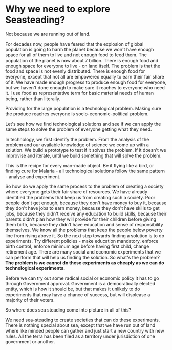 Why we need to explore Seasteading?
===
Not because we are running out of land.  
  
For decades now, people have feared that the explosion of global population is going to harm the planet because we won't have enough space for all of them to live and not enough food to feed them. The population of the planet is now about 7 billion. There is enough food and enough space for everyone to live - on land itself. The problem is that the food and space is not evenly distributed. There is enough food for everyone, except that not all are empowered equally to earn their fair share of it. We have made enough progress to produce enough food for everyone, but we haven't done enough to make sure it reaches to everyone who need it. I use food as representative term for basic material needs of human being, rather than literally.  
  
Providing for the large population is a technological problem. Making sure the produce reaches everyone is socio-economic-political problem.  
  
Let's see how we find technological solutions and see if we can apply the same steps to solve the problem of everyone getting what they need.  
  
In technology, we first identify the problem. From the analysis of the problem and our available knowledge of science we come up with a solution. We build a prototype to test if it solves the problem. If it doesn't we improvise and iterate, until we build something that will solve the problem.  
  
This is the recipe for every man-made object. Be it flying like a bird, or finding cure for Malaria - all technological solutions follow the same pattern - analyse and experiment.  
  
So how do we apply the same process to the problem of creating a society where everyone gets their fair share of resources. We have already identified the problems that keep us from creating such a society. Poor people don't get enough, because they don't have money to buy it, because they don't have jobs to earn money, because they don't have skills to get jobs, because they didn't receive any education to build skills, because their parents didn't plan how they will provide for their children before giving them birth, because they didn't have education and sense of responsibility themselves. We know all the problems that keep the people below poverty line from rising above it. So the next step towards finding a solution is to do experiments. Try different policies - make education mandatory, enforce birth control, enforce minimum age before having first child, change retirement age. There are many social and economic experiments that we can perform that will help us finding the solution. So what's the problem? **The problem is we cannot do these experiments as cheaply as we can do technological experiments.**  
  
Before we can try out some radical social or economic policy it has to go through Government approval. Government is a democratically elected entity, which is how it should be, but that makes it unlikely to do experiments that may have a chance of success, but will displease a majority of their voters.  
  
So where does sea steading come into picture in all of this?  
  
We need sea-steading to create societies that can do these experiments. There is nothing special about sea, except that we have run out of land where like minded people can gather and just start a new country with new rules. All the terra has been filed as a territory under jurisdiction of one government or another.


